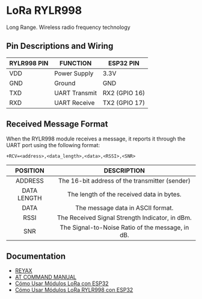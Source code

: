 # LoRa RYLR998

Long Range. Wireless radio frequency technology

## Pin Descriptions and Wiring

| **RYLR998 PIN** | **FUNCTION**  | **ESP32 PIN** |
|-----------------|---------------|---------------|
|       VDD       |  Power Supply |      3.3V     |
|       GND       |     Ground    |      GND      |
|       TXD       | UART Transmit | RX2 (GPIO 16) |
|       RXD       |  UART Receive | TX2 (GPIO 17) |

## Received Message Format

When the RYLR998 module receives a message, it reports it through the UART port using the following format:

`+RCV=<address>,<data_length>,<data>,<RSSI>,<SNR>`

| **POSITION** |                  **DESCRIPTION**                 |
|:------------:|:------------------------------------------------:|
| ADDRESS      | The 16-bit address of the transmitter (sender)   |
| DATA LENGTH  | The length of the received data in bytes.        |
| DATA         | The message data in ASCII format.                |
| RSSI         | The Received Signal Strength Indicator, in dBm.  |
| SNR          | The Signal-to-Noise Ratio of the message, in dB. |

## Documentation

- [REYAX](https://reyax.com/products/RYLR998)
- [AT COMMAND MANUAL](https://reyax.com//upload/products_download/download_file/LoRa_AT_Command_RYLR998_RYLR498_EN.pdf)
- [Cómo Usar Módulos LoRa con ESP32](https://proyectocorrecaminos.com/como-usar-modulos-lora-con-esp32/)
- [Cómo Usar Módulos LoRa RYLR998 con ESP32](https://www.youtube.com/watch?v=DOtZwD23ePQ)
